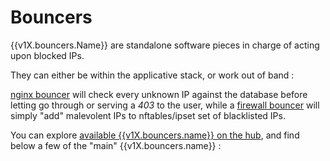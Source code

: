# Bouncers


{{v1X.bouncers.Name}} are standalone software pieces in charge of acting upon blocked IPs.

They can either be within the applicative stack, or work out of band :

[nginx bouncer](https://github.com/crowdsecurity/cs-nginx-bouncer) will check every unknown IP against the database before letting go through or serving a *403* to the user, while a [firewall bouncer](https://github.com/crowdsecurity/cs-firewall-bouncer) will simply "add" malevolent IPs to nftables/ipset set of blacklisted IPs.


You can explore [available {{v1X.bouncers.name}} on the hub]({{v1X.hub.bouncers_url}}), and find below a few of the "main" {{v1X.bouncers.name}} :

